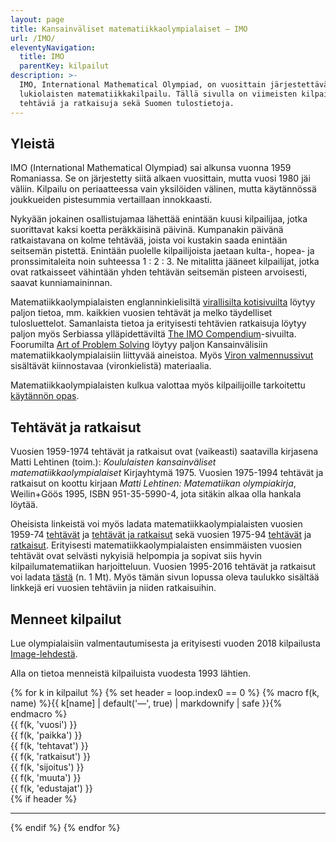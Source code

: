 ```yaml
---
layout: page
title: Kansainväliset matematiikkaolympialaiset – IMO
url: /IMO/
eleventyNavigation:
  title: IMO
  parentKey: kilpailut
description: >-
  IMO, International Mathematical Olympiad, on vuosittain järjestettävä
  lukiolaisten matematiikkakilpailu. Tällä sivulla on viimeisten kilpailujen
  tehtäviä ja ratkaisuja sekä Suomen tulostietoja.
---
```


## Yleistä

<abbr>IMO</abbr> (<span lang="en">International Mathematical
Olympiad</span>) sai alkunsa vuonna 1959 Romaniassa. Se on järjestetty
siitä alkaen vuosittain, mutta vuosi 1980 jäi väliin. Kilpailu on
periaatteessa vain yksilöiden välinen, mutta käytännössä joukkueiden
pistesummia vertaillaan innokkaasti.

Nykyään jokainen osallistujamaa lähettää enintään kuusi kilpailijaa,
jotka suorittavat kaksi koetta peräkkäisinä päivinä. Kumpanakin
päivänä ratkaistavana on kolme tehtävää, joista voi kustakin saada
enintään seitsemän pistettä. Enintään puolelle kilpailijoista jaetaan
kulta-, hopea- ja pronssimitaleita noin suhteessa 1 : 2 : 3\. Ne
mitalitta jääneet kilpailijat, jotka ovat ratkaisseet vähintään yhden
tehtävän seitsemän pisteen arvoisesti, saavat kunniamaininnan.

Matematiikkaolympialaisten englanninkielisiltä
[virallisilta kotisivuilta][official] löytyy paljon tietoa, mm.
kaikkien vuosien tehtävät ja melko täydelliset tulosluettelot.
Samanlaista tietoa ja erityisesti tehtävien ratkaisuja löytyy paljon
myös Serbiassa ylläpidettäviltä [The IMO Compendium][compendium]-sivuilta.
Foorumilta [Art of Problem Solving][aops] löytyy paljon
Kansainvälisiin matematiikkaolympialaisiin liittyvää aineistoa.
Myös [Viron valmennussivut][viro] sisältävät kiinnostavaa (vironkielistä)
materiaalia.

[official]: http://www.imo-official.org/
[compendium]: http://www.imomath.com/
[aops]: http://www.artofproblemsolving.com/Forum/viewforum.php?f=87
[viro]: http://www.math.olympiaadid.ut.ee

Matematiikkaolympialaisten kulkua valottaa myös kilpailijoille tarkoitettu
[käytännön opas](/kirjallisuus/kaytannon_ohjeet.pdf).

## Tehtävät ja ratkaisut

Vuosien 1959-1974 tehtävät ja ratkaisut ovat (vaikeasti) saatavilla
kirjasena Matti Lehtinen (toim.):
_Koululaisten kansainväliset matematiikkaolympialaiset_
Kirjayhtymä 1975.
Vuosien 1975-1994 tehtävät ja ratkaisut on koottu kirjaan
_Matti Lehtinen: Matematiikan olympiakirja_, Weilin+Göös 1995,
ISBN 951-35-5990-4, jota sitäkin alkaa olla hankala löytää.

Oheisista linkeistä voi myös ladata matematiikkaolympialaisten
vuosien 1959-74 [tehtävät](imot59_74.pdf) ja
[tehtävät ja ratkaisut](imor59_74.pdf) sekä vuosien 1975-94
[tehtävät](imot75_94.pdf) ja [ratkaisut](imor75_94.pdf). Erityisesti
matematiikkaolympialaisten ensimmäisten vuosien tehtävät ovat selvästi
nykyisiä helpompia ja sopivat siis hyvin kilpailumatematiikan
harjoitteluun. Vuosien 1995-2016 tehtävät ja ratkaisut voi ladata
[tästä](imokaikki.pdf) (n. 1 Mt). Myös tämän sivun lopussa oleva
taulukko sisältää linkkejä eri vuosien tehtäviin ja niiden
ratkaisuihin.

## Menneet kilpailut

Lue olympialaisiin valmentautumisesta ja erityisesti vuoden
2018 kilpailusta [Image-lehdestä](https://www.apu.fi/artikkelit/laske-kovempaa).

Alla on tietoa menneistä kilpailuista vuodesta 1993 lähtien. 

<div role="list">
{% for k in kilpailut %}
{% set header = loop.index0 == 0 %}
{% macro f(k, name) %}{{ k[name] | default('&mdash;', true) | markdownify | safe }}{% endmacro %}
<div class="row flex-wrap mb-2" role="listitem">
  <div class="col-12 col-xs-2 col-sm-6 col-lg-1">{{ f(k, 'vuosi') }}</div>
  <div class="col-12 col-xs-2 col-sm-6 col-lg-3">{{ f(k, 'paikka') }}</div>
  <div class="col-12 col-xs-2 col-sm-6 col-lg-1">{{ f(k, 'tehtavat') }}</div>
  <div class="col-12 col-xs-2 col-sm-6 col-lg-2">{{ f(k, 'ratkaisut') }}</div>
  <div class="col-12 col-xs-2 col-sm-6 col-lg-3">{{ f(k, 'sijoitus') }}</div>
  <div class="col-12 col-xs-2 col-sm-6 col-lg-2">{{ f(k, 'muuta') }}</div>
  <div class="col-12 col-lg-10 offset-lg-1">{{ f(k, 'edustajat') }}</div>
</div>
{% if header %}<hr>{% endif %}
{% endfor %}
</div>
